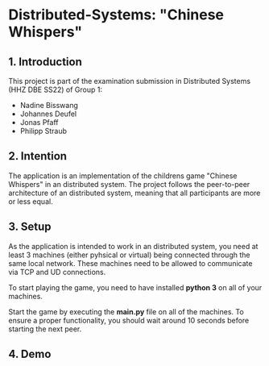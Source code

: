 # Distributed-Systems: "Chinese Whispers"

## 1. Introduction
This project is part of the examination submission in Distributed Systems (HHZ DBE SS22) of Group 1:

* Nadine Bisswang
* Johannes Deufel
* Jonas Pfaff
* Philipp Straub

## 2. Intention
The application is an implementation of the childrens game "Chinese Whispers" in an distributed system. The project follows the peer-to-peer architecture of an distributed system, meaning that all participants are more or less equal.

## 3. Setup
As the application is intended to work in an distributed system, you need at least 3 machines (either pyhsical or virtual) being connected through the same local network. These machines need to be allowed to communicate via TCP and UD connections.

To start playing the game, you need to have installed **python 3** on all of your machines.

Start the game by executing the **main.py** file on all of the machines. To ensure a proper functionality, you should wait around 10 seconds before starting the next peer.

## 4. Demo
